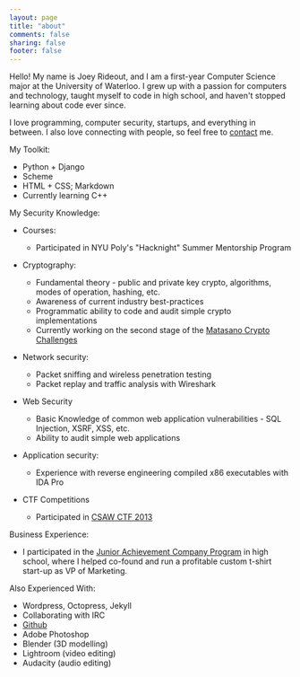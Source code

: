 ```yaml
---
layout: page
title: "about"
comments: false
sharing: false
footer: false
---
```

Hello! My name is Joey Rideout, and I am a first-year Computer Science major at the University of Waterloo. I grew up with a passion for computers and technology, taught myself to code in high school, and haven't stopped learning about code ever since.

I love programming, computer security, startups, and everything in between. I also love connecting with people, so feel free to <a href='/contact'>contact</a> me.

My Toolkit:

- Python + Django
- Scheme
- HTML + CSS; Markdown
- Currently learning C++

My Security Knowledge:

- Courses:
	- Participated in NYU Poly's "Hacknight" Summer Mentorship Program

- Cryptography: 
	- Fundamental theory - public and private key crypto, algorithms, modes of operation, hashing, etc.
	- Awareness of current industry best-practices
	- Programmatic ability to code and audit simple crypto implementations
	- Currently working on the second stage of the <a href='www.matasano.com/articles/crypto-challenges'>Matasano Crypto Challenges</a>

	
- Network security:
	- Packet sniffing and wireless penetration testing
	- Packet replay and traffic analysis with Wireshark


- Web Security
	- Basic Knowledge of common web application vulnerabilities - SQL Injection, XSRF, XSS, etc.
	- Ability to audit simple web applications


- Application security:
	- Experience with reverse engineering compiled x86 executables with IDA Pro

- CTF Competitions
	- Participated in <a href='https://ctf.isis.poly.edu/'>CSAW CTF 2013</a>
	

Business Experience:

- I participated in the <a href='http://southern-alberta.jacan.org/program/company-program'>Junior Achievement Company Program</a> in high school, where I helped co-found and run a profitable custom t-shirt start-up as VP of Marketing.


Also Experienced With:

- Wordpress, Octopress, Jekyll
- Collaborating with IRC
- <a href='https://github.com/joeyrideout'>Github</a>
- Adobe Photoshop 
- Blender (3D modelling)
- Lightroom (video editing)
- Audacity (audio editing)